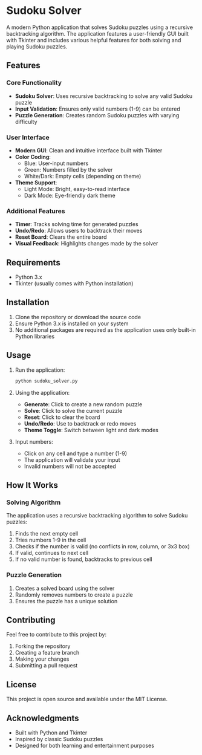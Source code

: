 # Sudoku Solver

A modern Python application that solves Sudoku puzzles using a recursive backtracking algorithm. The application features a user-friendly GUI built with Tkinter and includes various helpful features for both solving and playing Sudoku puzzles.

## Features

### Core Functionality
- **Sudoku Solver**: Uses recursive backtracking to solve any valid Sudoku puzzle
- **Input Validation**: Ensures only valid numbers (1-9) can be entered
- **Puzzle Generation**: Creates random Sudoku puzzles with varying difficulty

### User Interface
- **Modern GUI**: Clean and intuitive interface built with Tkinter
- **Color Coding**:
  - Blue: User-input numbers
  - Green: Numbers filled by the solver
  - White/Dark: Empty cells (depending on theme)
- **Theme Support**:
  - Light Mode: Bright, easy-to-read interface
  - Dark Mode: Eye-friendly dark theme

### Additional Features
- **Timer**: Tracks solving time for generated puzzles
- **Undo/Redo**: Allows users to backtrack their moves
- **Reset Board**: Clears the entire board
- **Visual Feedback**: Highlights changes made by the solver

## Requirements

- Python 3.x
- Tkinter (usually comes with Python installation)

## Installation

1. Clone the repository or download the source code
2. Ensure Python 3.x is installed on your system
3. No additional packages are required as the application uses only built-in Python libraries

## Usage

1. Run the application:
   ```bash
   python sudoku_solver.py
   ```

2. Using the application:
   - **Generate**: Click to create a new random puzzle
   - **Solve**: Click to solve the current puzzle
   - **Reset**: Click to clear the board
   - **Undo/Redo**: Use to backtrack or redo moves
   - **Theme Toggle**: Switch between light and dark modes

3. Input numbers:
   - Click on any cell and type a number (1-9)
   - The application will validate your input
   - Invalid numbers will not be accepted

## How It Works

### Solving Algorithm
The application uses a recursive backtracking algorithm to solve Sudoku puzzles:
1. Finds the next empty cell
2. Tries numbers 1-9 in the cell
3. Checks if the number is valid (no conflicts in row, column, or 3x3 box)
4. If valid, continues to next cell
5. If no valid number is found, backtracks to previous cell

### Puzzle Generation
1. Creates a solved board using the solver
2. Randomly removes numbers to create a puzzle
3. Ensures the puzzle has a unique solution

## Contributing

Feel free to contribute to this project by:
1. Forking the repository
2. Creating a feature branch
3. Making your changes
4. Submitting a pull request

## License

This project is open source and available under the MIT License.

## Acknowledgments

- Built with Python and Tkinter
- Inspired by classic Sudoku puzzles
- Designed for both learning and entertainment purposes 